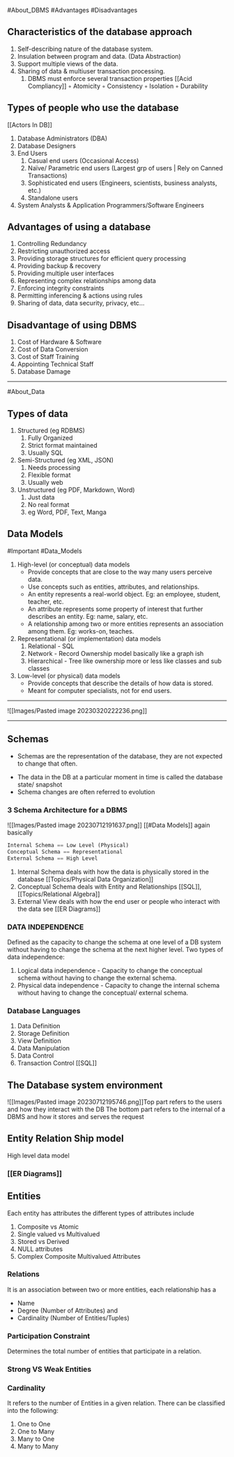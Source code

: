#About_DBMS #Advantages #Disadvantages 
## Characteristics of the database approach 
1) Self-describing nature of the database system.
2) Insulation between program and data. (Data Abstraction)
3) Support multiple views of the data.
4) Sharing of data & multiuser transaction processing.
	1) DBMS must enforce several transaction properties  [[Acid Compliancy]]
			◦ Atomicity 
			◦ Consistency
			◦ Isolation
			◦ Durability

## Types of people who use the database
[[Actors In DB]]
1) Database Administrators (DBA)
2) Database Designers
3) End Users
	1) Casual end users (Occasional Access)
	2) Naïve/ Parametric end users (Largest grp of users | Rely on Canned Transactions)
	3) Sophisticated end users (Engineers, scientists, business analysts, etc.)
	4) Standalone users
5) System Analysts & Application Programmers/Software Engineers

## Advantages of using a database
1) Controlling Redundancy
2) Restricting unauthorized access
3) Providing storage structures for efficient query processing
4) Providing backup & recovery
5) Providing multiple user interfaces
6) Representing complex relationships among data
7) Enforcing integrity constraints
8) Permitting inferencing & actions using rules
9) Sharing of data, data security, privacy, etc...

## Disadvantage of using DBMS
1) Cost of Hardware & Software
2) Cost of Data Conversion
3) Cost of Staff Training
4) Appointing Technical Staff
5) Database Damage

---
#About_Data
## Types of data
1) Structured (eg RDBMS)
	1) Fully Organized
	2) Strict format maintained
	3) Usually SQL
2) Semi-Structured (eg XML, JSON)
	1) Needs processing
	2) Flexible format
	3) Usually web
3) Unstructured (eg PDF, Markdown, Word)
	1) Just data 
	2) No real format
	3) eg Word, PDF, Text, Manga

## Data Models
#Important #Data_Models
1) High-level (or conceptual) data models
	- Provide concepts that are close to the way many users perceive data.
	- Use concepts such as entities, attributes, and relationships.
	- An entity represents a real-world object. Eg: an employee, student, teacher, etc.
	- An attribute represents some property of interest that further describes an entity. Eg: name, salary, etc.
	- A relationship among two or more entities represents an association among them. Eg: works-on, teaches.
1) Representational (or implementation) data models
	1) Relational - SQL
	2) Network - Record Ownership model basically like a graph ish
	3) Hierarchical - Tree like ownership more or less like classes and sub classes
2) Low-level (or physical) data models
	- Provide concepts that describe the details of how data is stored.
	- Meant for computer specialists, not for end users.
---
![[Images/Pasted image 20230320222236.png]]

---

## Schemas
* Schemas are the representation of the database, they are not expected to change that often.
- The data in the DB at a particular moment in time is called the database state/ snapshot
- Schema changes are often referred to evolution 
### 3 Schema Architecture for a DBMS
![[Images/Pasted image 20230712191637.png]]
[[#Data Models]] again basically
```python
Internal Schema == Low Level (Physical)
Conceptual Schema == Representational
External Schema == High Level
```
1) Internal Schema deals with how the data is physically stored in the database [[Topics/Physical Data Organization]]
2) Conceptual Schema deals with Entity and Relationships [[SQL]], [[Topics/Relational Algebra]]
3) External View deals with how the end user or people who interact with the data see [[ER Diagrams]]

### DATA INDEPENDENCE
Defined as the capacity to change the schema at one level of a DB system without having to change the schema at the next higher level.
Two types of data independence:
1) Logical data independence - Capacity to change the conceptual schema without having to change the external schema.
2) Physical data independence - Capacity to change the internal schema without having to change the conceptual/ external schema.
### Database Languages
1) Data Definition 
2) Storage Definition
3) View Definition
4) Data Manipulation
5) Data Control
6) Transaction Control
[[SQL]]
## The Database system environment 
![[Images/Pasted image 20230712195746.png]]Top part refers to the users and how they interact with the DB
The bottom part refers to the internal of a DBMS and how it stores and serves the request

## Entity Relation Ship model
High level data model
### [[ER Diagrams]]

## Entities
Each entity has attributes the different types of attributes include
1) Composite vs Atomic
2) Single valued vs Multivalued
3) Stored vs Derived
4) NULL attributes
5) Complex Composite Multivalued Attributes

### Relations
It is an association between two or more entities, each relationship has a 
- Name 
- Degree (Number of Attributes) and
- Cardinality (Number of Entities/Tuples)

### Participation Constraint
Determines the total number of entities that participate in a relation.

### Strong VS Weak Entities

### Cardinality 
It refers to the number of Entities in a given relation.
There can be classified into the following: 
1) One to One
2) One to Many
3) Many to One
4) Many to Many
